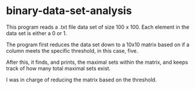 # binary-data-set-analysis

This program reads a .txt file data set of size 100 x 100. Each element in the data set is either a 0 or 1. 

The program first reduces the data set down to a 10x10 matrix based on if a column meets the specific threshold, in this case, five. 

After this, it finds, and prints, the maximal sets within the matrix, and keeps track of how many total maximal sets exist.

I was in charge of reducing the matrix based on the threshold.
